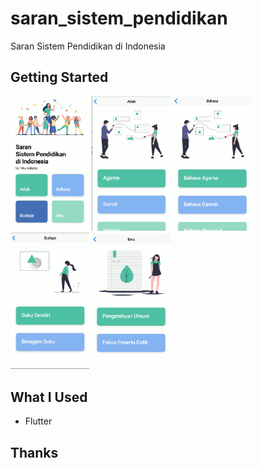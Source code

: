 # saran_sistem_pendidikan

Saran Sistem Pendidikan di Indonesia

## Getting Started

<p float="left">
  <img src="screenshot/home.png" width="25%" />
  <img src="screenshot/adab.png" width="25%" />
  <img src="screenshot/bahasa.png" width="25%" />
  <img src="screenshot/budaya.png" width="25%" />
  <img src="screenshot/ilmu.png" width="25%" />
</p>

## What I Used

* Flutter

## Thanks

